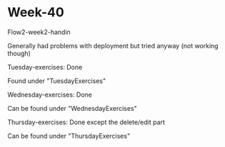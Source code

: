 # Week-40
Flow2-week2-handin


Generally had problems with deployment but tried anyway (not working though)

Tuesday-exercises: Done

Found under "TuesdayExercises" 



Wednesday-exercises: Done

Can be found under "WednesdayExercises"



Thursday-exercises: Done except the delete/edit part

Can be found under "ThursdayExercises"
